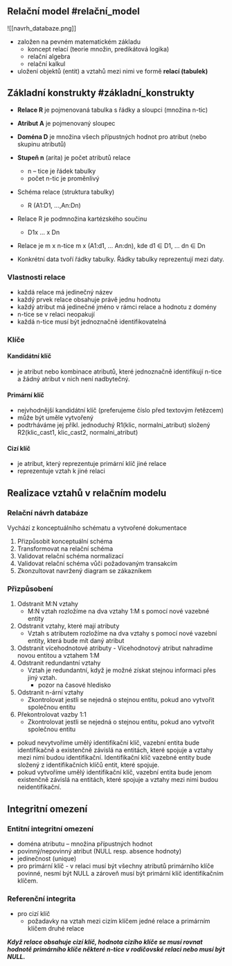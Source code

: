## Relační model #relační_model
![[navrh_databaze.png]]
- založen na pevném matematickém základu
	- koncept relací (teorie množin, predikátová logika)
	- relační algebra
	- relační kalkul
- uložení objektů (entit) a vztahů mezi nimi ve formě **relací (tabulek)**

## Základní konstrukty #základní_konstrukty
- **Relace R** je pojmenovaná tabulka s řádky a sloupci (množina n-tic)

- **Atribut A** je pojmenovaný sloupec
- **Doména D** je množina všech přípustných hodnot pro atribut (nebo skupinu atributů)
- **Stupeň n** (arita) je počet atributů relace
	-  n – tice je řádek tabulky
	- počet n-tic je proměnlivý
- Schéma relace (struktura tabulky)
	- R (A1:D1, ...,An:Dn)
- Relace R je podmnožina kartézského součinu
	- D1x ... x Dn
- Relace je m x n-tice
		m x (A1:d1, ... An:dn), kde d1 ∈ D1, ... dn ∈ Dn
- Konkrétní data tvoří řádky tabulky. Řádky tabulky reprezentují mezi daty.
### Vlastnosti relace
- každá relace má jedinečný název
- každý prvek relace obsahuje právě jednu hodnotu
- každý atribut má jedinečné jméno v rámci relace a hodnotu z domény
- n-tice se v relaci neopakují
- každá n-tice musí být jednoznačně identifikovatelná

### Klíče

#### Kandidátní klíč
- je atribut nebo kombinace atributů, které jednoznačně identifikují n-tice a
žádný atribut v nich není nadbytečný.
#### Primární klíč
- nejvhodnější kandidátní klíč (preferujeme číslo před textovým řetězcem)
- může být uměle vytvořený
- podtrháváme jej příkl.
	jednoduchý R1(klic, normalni_atribut)
	složený R2(klic_cast1, klic_cast2, normalni_atribut)
#### Cizí klíč
- je atribut, který reprezentuje primární klíč jiné relace
- reprezentuje vztah k jiné relaci
## Realizace vztahů v relačním modelu

### Relační návrh databáze
Vychází z konceptuálního schématu a vytvořené
dokumentace
1. Přizpůsobit konceptuální schéma
2. Transformovat na relační schéma
3. Validovat relační schéma normalizací
4. Validovat relační schéma vůči požadovaným
transakcím
5. Zkonzultovat navržený diagram se zákazníkem

### Přizpůsobení
1. Odstranit M:N vztahy
	- M:N vztah rozložíme na dva vztahy 1:M s pomocí nové vazebné entity
2. Odstranit vztahy, které mají atributy
	- Vztah s atributem rozložíme na dva vztahy s pomocí nové vazební entity, která bude mít daný atribut
3. Odstranit vícehodnotové atributy
		- Vícehodnotový atribut nahradíme novou entitou a vztahem 1:M
4. Odstranit redundantní vztahy
	- Vztah je redundantní, když je možné získat stejnou informaci přes jiný vztah.
		- pozor na časové hledisko
1. Odstranit n-ární vztahy
	- Zkontrolovat jestli se nejedná o stejnou entitu, pokud ano vytvořit společnou entitu
2. Překontrolovat vazby 1:1
	- Zkontrolovat jestli se nejedná o stejnou entitu, pokud ano vytvořit společnou entitu

- pokud nevytvoříme umělý identifikační klíč, vazební entita bude identifikačně a existenčně závislá na entitách, které spojuje a vztahy mezi nimi budou identifikační. Identifikační klíč vazebné entity bude složený z identifikačních klíčů entit, které spojuje.
- pokud vytvoříme umělý identifikační klíč, vazební entita bude jenom existenčně závislá na entitách, které spojuje a vztahy mezi nimi budou neidentifikační.
## Integritní omezení
### Entitní integritní omezení
- doména atributu – množina přípustných hodnot
- povinný/nepovinný atribut (NULL resp. absence hodnoty)
- jedinečnost (unique)
- pro primární klíč - v relaci musí být všechny atributů primárního klíče povinné, nesmí být NULL a zároveň musí být primární klíč identifikačním klíčem.
### Referenční integrita
- pro cizí klíč
	- požadavky na vztah mezi cizím klíčem jedné relace a primárním klíčem druhé relace

***Když relace obsahuje cizí klíč, hodnota cizího klíče se musí rovnat hodnotě primárního klíče některé n-tice v rodičovské relaci nebo musí být NULL.***